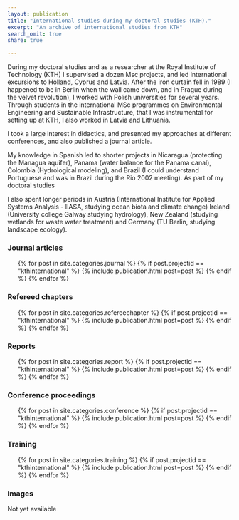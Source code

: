 ```yaml
---
layout: publication
title: "International studies during my doctoral studies (KTH)."
excerpt: "An archive of international studies from KTH"
search_omit: true
share: true

---
```


During my doctoral studies and as a researcher at the Royal Institute of Technology (KTH) I supervised a dozen Msc projects, and led international excursions to Holland, Cyprus and Latvia. After the iron curtain fell in 1989 (I happened to be in Berlin when the wall came down, and in Prague during the velvet revolution), I worked with Polish universities for several years. Through students in the international MSc programmes on Environmental Engineering and Sustainable Infrastructure, that I was instrumental for setting up at KTH, I also worked in Latvia and Lithuania.

I took a large interest in didactics, and presented my approaches at different conferences, and also published a journal article.

My knowledge in Spanish led to shorter projects in Nicaragua (protecting the Managua aquifer), Panama (water balance for the Panama canal), Colombia (Hydrological modeling), and Brazil (I could understand Portuguese and was in Brazil during the Rio 2002 meeting). As part of my doctoral studies

I also spent longer periods in Austria (International Institute for Applied Systems Analysis - IIASA, studying ocean biota and climate change) Ireland (University college Galway studying hydrology), New Zealand (studying wetlands for waste water treatment) and Germany (TU Berlin, studying landscape ecology).

### Journal articles

<ul class="post-list">
{% for post in site.categories.journal %}
  {% if post.projectid == "kthinternational" %}
    {% include publication.html post=post %}
  {% endif %}
{% endfor %}  
</ul>


### Refereed chapters

<ul class="post-list">
{% for post in site.categories.refereechapter %}
  {% if post.projectid == "kthinternational" %}
    {% include publication.html post=post %}
  {% endif %}
{% endfor %}  
</ul>

### Reports

<ul class="post-list">
{% for post in site.categories.report %}
  {% if post.projectid == "kthinternational" %}
    {% include publication.html post=post %}
  {% endif %}
{% endfor %}  
</ul>

### Conference proceedings

<ul class="post-list">
{% for post in site.categories.conference %}
  {% if post.projectid == "kthinternational" %}
    {% include publication.html post=post %}
  {% endif %}
{% endfor %}  
</ul>


### Training

<ul class="post-list">
{% for post in site.categories.training %}
  {% if post.projectid == "kthinternational" %}
    {% include publication.html post=post %}
  {% endif %}
{% endfor %}  
</ul>


### Images

Not yet available
